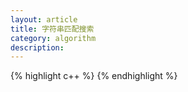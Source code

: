 ```yaml
---
layout: article
title: 字符串匹配搜索
category: algorithm
description: 
---
```


{% highlight c++ %}
{% endhighlight %}


